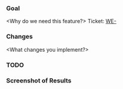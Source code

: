 ### Goal
<Why do we need this feature?>
Ticket: [WE-<Number>](https://shopadmin.atlassian.nt/browse/WE-<Number>)

### Changes
<What changes you implement?>

### TODO

### Screenshot of Results
